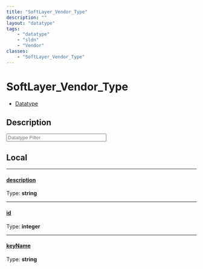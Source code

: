 ```yaml
---
title: "SoftLayer_Vendor_Type"
description: ""
layout: "datatype"
tags:
    - "datatype"
    - "sldn"
    - "Vendor"
classes:
    - "SoftLayer_Vendor_Type"
---
```


# SoftLayer_Vendor_Type
<div id='service-datatype'>
    <ul id='sldn-reference-tabs'>
        <li id='datatype'> <a href='/reference/datatypes/SoftLayer_Vendor_Type' >Datatype</a></li>
    </ul>
</div>

## Description 








<!-- Filer BEGIN -->
<div class="view-filters">
        <div class="clearfix">
            <div class="search-input-box">
                <input placeholder="Datatype Filter" onkeyup="titleSearch(inputId='prop-input', divId='properties', elementClass='prop-row')" 
                    type="text" id="prop-input" value="" size="30" maxlength="128" class="form-text">
            </div>
        </div>
</div>
<!-- Filer END -->

<div id="properties" class="content">
<div id="localProperties" class="prop-content" >

## Local
<div class="prop-row">

-----
[description]: #description
#### [description]
  
<span class="type-label">Type: </span>**string**  



</div>
<div class="prop-row">

-----
[id]: #id
#### [id]
  
<span class="type-label">Type: </span>**integer**  



</div>
<div class="prop-row">

-----
[keyName]: #keyname
#### [keyName]
  
<span class="type-label">Type: </span>**string**  



</div>
</div>
<!-- LOCAL PROPERTY END -->

</div>


